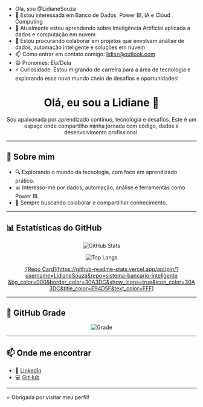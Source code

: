 - Olá, sou @LidianeSouza
- 👀 Estou interessada em Banco de Dados, Power BI, IA e Cloud Computing
- 🌱 Atualmente estou aprendendo sobre Inteligência Artificial aplicada a dados e computação em nuvem
- 💞️ Estou procurando colaborar em projetos que envolvam análise de dados, automação inteligente e soluções em nuvem
- 📫 Como entrar em contato comigo: lidisz@outlook.com
- 😄 Pronomes: Ela/Dela 
- ⚡ Curiosidade: Estou migrando de carreira para a área de tecnologia e explorando esse novo mundo cheio de desafios e oportunidades!


<!---
LidianeSouza/LidianeSouza is a ✨ special ✨ repository because its `README.md` (this file) appears on your GitHub profile.
You can click the Preview link to take a look at your changes.
--->


<h1 align="center">Olá, eu sou a Lidiane 👋</h1>

<p align="center">
Sou apaixonada por aprendizado contínuo, tecnologia e desafios.  
Este é um espaço onde compartilho minha jornada com código, dados e desenvolvimento profissional.
</p>

---

## 🚀 Sobre mim

- 🔍 Explorando o mundo da tecnologia, com foco em aprendizado prático.
- 📊 Interesso-me por dados, automação, análise e ferramentas como Power BI.
- 🤝 Sempre buscando colaborar e compartilhar conhecimento.

---

## 📊 Estatísticas do GitHub

<div align="center">
  
![GitHub Stats](https://github-readme-stats.vercel.app/api?username=LidianeSouza&show_icons=true&theme=radical&count_private=true)

![Top Langs](https://github-readme-stats.vercel.app/api/top-langs/?username=LidianeSouza&layout=compact&theme=radical)

[![Repo Card](https://github-readme-stats.vercel.app/api/pin/?username=LidianeSouza&repo=sistema-bancario-inteligente &bg_color=000&border_color=30A3DC&show_icons=true&icon_color=30A3DC&title_color=E94D5F&text_color=FFF)](https://github.com/LidianeSouza/sistema-bancario-inteligente)

</div>

---

## 🧠 GitHub Grade

<div align="center">
  
![Grade](https://github-grade.vercel.app/api/getGrade?user=LidianeSouza)

</div>

---

## 📫 Onde me encontrar

- 💼 [LinkedIn](https://www.linkedin.com/in/lidianesouza)
- 💻 [GitHub](https://github.com/LidianeSouza)

---

⭐ Obrigada por visitar meu perfil!

